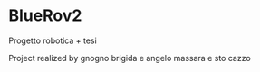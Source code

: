 # BlueRov2
Progetto robotica + tesi

Project realized by gnogno brigida e angelo massara e sto cazzo
